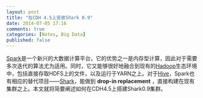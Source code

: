 ```yaml
---
layout: post
title: "在CDH 4.5上安装Shark 0.9"
date: 2014-07-05 17:16
comments: true
categories: [Notes, Big Data]
published: false
---
```


[Spark](http://spark.apache.org)是一个新兴的大数据计算平台，它的优势之一是内存型计算，因此对于需要多次迭代的算法尤为适用。同时，它又能够很好地融合到现有的[Hadoop](http://hadoop.apache.org)生态环境中，包括直接存取HDFS上的文件，以及运行于YARN之上。对于[Hive](http://hive.apache.org)，Spark也有相应的替代项目——[Shark](http://shark.cs.berkeley.edu/)，能做到 **drop-in replacement** ，直接构建在现有集群之上。本文就将简要阐述如何在CDH4.5上搭建Shark0.9集群。
